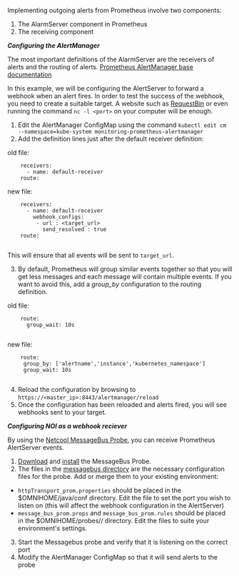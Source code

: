 
Implementing outgoing alerts from Prometheus involve two components:
1. The AlarmServer component in Prometheus
2. The receiving component

***Configuring the AlertManager***

The most important definitions of the AlarmServer are the receivers of alerts and the routing of alerts.
[Prometheus AlertManager base documentation](https://prometheus.io/docs/alerting/configuration/)

In this example, we will be configuring the AlertServer to forward a webhook when an alert fires.
In order to test the success of the webhook, you need to create a suitable target. A website such as [RequestBin](https://requestb.in/) or even running the command `nc -l <port>` on your computer will be enough.

1. Edit the AlertManager ConfigMap using the command `kubectl edit cm --namespace=kube-system monitoring-prometheus-alertmanager`
2. Add the definition lines just after the default receiver definition:

old file:
```
    receivers:
      - name: default-receiver
    route:
```
new file:
```
    receivers:
      - name: default-receiver
        webhook_configs:
         - url : <target_url>
           send_resolved : true
    route:
 
```
This will ensure that all events will be sent to `target_url`.

3. By default, Prometheus will group similar events together so that you will get less messages and each message will contain multiple events.
If you want to avoid this, add a *group_by* configuration to the routing definition.

old file:
```
    route:
      group_wait: 10s
     
 ```
 new file:
 ```
     route:
      group_by: ['alertname','instance','kubernetes_namespace']
      group_wait: 10s
     
 ```
 4. Reload the configuration by browsing to `https://<master_ip>:8443/alertmanager/reload`
 5. Once the configuration has been reloaded and alerts fired, you will see webhooks sent to your target.
 
 ***Configuring NOI as a webhook reciever***
 
 By using the [Netcool MessageBus Probe](https://www.ibm.com/support/knowledgecenter/en/SSSHTQ/omnibus/probes/message_bus/wip/concept/messbuspr_intro.html), you can receive Prometheus AlertServer events.
 1. [Download](http://www-01.ibm.com/support/docview.wss?uid=swg21970413) and [install](https://www.ibm.com/support/knowledgecenter/en/SSSHTQ/omnibus/probes/common/topicref/pro_install_intro_messbuspr.html) the MessageBus Probe.
 2. The files in the [messagebus directory](https://github.com/ibm-cloud-architecture/CSMO-ICP/tree/master/integration/messagebus) are the necessary configuration files for the probe. Add or merge them to your existing environment:
 * `httpTransport_prom.properties` should be placed in the $OMNIHOME/java/conf directory. Edit the file to set the port you wish to listen on (this will affect the webhook configuration in the AlertServer)
 * `message_bus_prom.props` and `message_bus_prom.rules` should be placed in the $OMNIHOME/probes/<arch>/ directory. Edit the files to suite your environment's settings.
 3. Start the Messagebus probe and verify that it is listening on the correct port
 4. Modify the AlertManager ConfigMap so that it will send alerts to the probe
 
